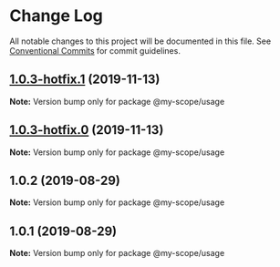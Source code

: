 # Change Log

All notable changes to this project will be documented in this file.
See [Conventional Commits](https://conventionalcommits.org) for commit guidelines.

## [1.0.3-hotfix.1](https://github.com/nicholascm/lerna-conventional-commits-example/compare/@my-scope/usage@1.0.2...@my-scope/usage@1.0.3-hotfix.1) (2019-11-13)

**Note:** Version bump only for package @my-scope/usage





## [1.0.3-hotfix.0](https://github.com/nicholascm/lerna-conventional-commits-example/compare/@my-scope/usage@1.0.2...@my-scope/usage@1.0.3-hotfix.0) (2019-11-13)

**Note:** Version bump only for package @my-scope/usage





## 1.0.2 (2019-08-29)

**Note:** Version bump only for package @my-scope/usage





## 1.0.1 (2019-08-29)

**Note:** Version bump only for package @my-scope/usage
